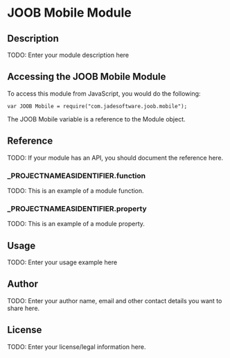 # JOOB Mobile Module

## Description

TODO: Enter your module description here

## Accessing the JOOB Mobile Module

To access this module from JavaScript, you would do the following:

	var JOOB Mobile = require("com.jadesoftware.joob.mobile");

The JOOB Mobile variable is a reference to the Module object.	

## Reference

TODO: If your module has an API, you should document
the reference here.

### ___PROJECTNAMEASIDENTIFIER__.function

TODO: This is an example of a module function.

### ___PROJECTNAMEASIDENTIFIER__.property

TODO: This is an example of a module property.

## Usage

TODO: Enter your usage example here

## Author

TODO: Enter your author name, email and other contact
details you want to share here. 

## License

TODO: Enter your license/legal information here.
